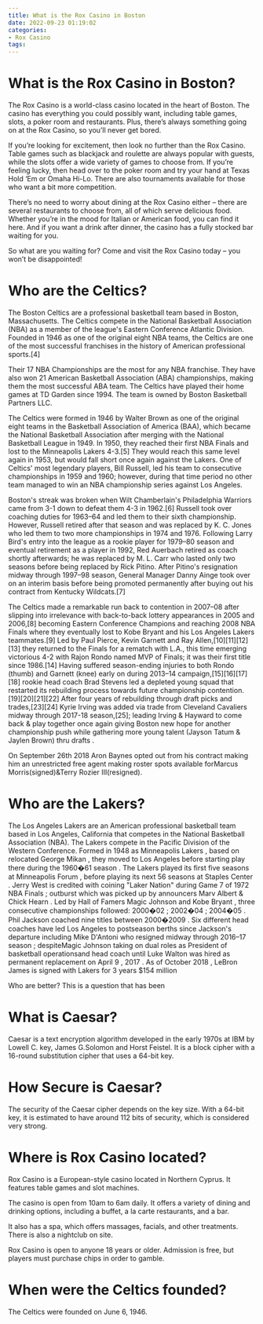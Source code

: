 ```yaml
---
title: What is the Rox Casino in Boston
date: 2022-09-23 01:19:02
categories:
- Rox Casino
tags:
---
```



#  What is the Rox Casino in Boston?

The Rox Casino is a world-class casino located in the heart of Boston. The casino has everything you could possibly want, including table games, slots, a poker room and restaurants. Plus, there’s always something going on at the Rox Casino, so you’ll never get bored.

If you’re looking for excitement, then look no further than the Rox Casino. Table games such as blackjack and roulette are always popular with guests, while the slots offer a wide variety of games to choose from. If you’re feeling lucky, then head over to the poker room and try your hand at Texas Hold ‘Em or Omaha Hi-Lo. There are also tournaments available for those who want a bit more competition.

There’s no need to worry about dining at the Rox Casino either – there are several restaurants to choose from, all of which serve delicious food. Whether you’re in the mood for Italian or American food, you can find it here. And if you want a drink after dinner, the casino has a fully stocked bar waiting for you.

So what are you waiting for? Come and visit the Rox Casino today – you won’t be disappointed!

#  Who are the Celtics?

The Boston Celtics are a professional basketball team based in Boston, Massachusetts. The Celtics compete in the National Basketball Association (NBA) as a member of the league's Eastern Conference Atlantic Division. Founded in 1946 as one of the original eight NBA teams, the Celtics are one of the most successful franchises in the history of American professional sports.[4]

Their 17 NBA Championships are the most for any NBA franchise. They have also won 21 American Basketball Association (ABA) championships, making them the most successful ABA team. The Celtics have played their home games at TD Garden since 1994. The team is owned by Boston Basketball Partners LLC.

The Celtics were formed in 1946 by Walter Brown as one of the original eight teams in the Basketball Association of America (BAA), which became the National Basketball Association after merging with the National Basketball League in 1949. In 1950, they reached their first NBA Finals and lost to the Minneapolis Lakers 4-3.[5] They would reach this same level again in 1953, but would fall short once again against the Lakers. One of Celtics' most legendary players, Bill Russell, led his team to consecutive championships in 1959 and 1960; however, during that time period no other team managed to win an NBA championship series against Los Angeles.

Boston's streak was broken when Wilt Chamberlain's Philadelphia Warriors came from 3-1 down to defeat them 4-3 in 1962.[6] Russell took over coaching duties for 1963–64 and led them to their sixth championship. However, Russell retired after that season and was replaced by K. C. Jones who led them to two more championships in 1974 and 1976. Following Larry Bird's entry into the league as a rookie player for 1979–80 season and eventual retirement as a player in 1992, Red Auerbach retired as coach shortly afterwards; he was replaced by M. L. Carr who lasted only two seasons before being replaced by Rick Pitino. After Pitino's resignation midway through 1997–98 season, General Manager Danny Ainge took over on an interim basis before being promoted permanently after buying out his contract from Kentucky Wildcats.[7]

The Celtics made a remarkable run back to contention in 2007–08 after slipping into irrelevance with back-to-back lottery appearances in 2005 and 2006,[8] becoming Eastern Conference Champions and reaching 2008 NBA Finals where they eventually lost to Kobe Bryant and his Los Angeles Lakers teammates.[9] Led by Paul Pierce, Kevin Garnett and Ray Allen,[10][11][12][13] they returned to the Finals for a rematch with L.A., this time emerging victorious 4-2 with Rajon Rondo named MVP of Finals; it was their first title since 1986.[14] Having suffered season-ending injuries to both Rondo (thumb) and Garnett (knee) early on during 2013–14 campaign,[15][16][17][18] rookie head coach Brad Stevens led a depleted young squad that restarted its rebuilding process towards future championship contention.[19][20][21][22] After four years of rebuilding through draft picks and trades,[23][24] Kyrie Irving was added via trade from Cleveland Cavaliers midway through 2017-18 season,[25]; leading Irving & Hayward to come back & play together once again giving Boston new hope for another championship push while gathering more young talent (Jayson Tatum & Jaylen Brown) thru drafts . 

On September 26th 2018 Aron Baynes opted out from his contract making him an unrestricted free agent 
making roster spots available forMarcus Morris(signed)&Terry Rozier III(resigned). 

# Who are the Lakers?
The Los Angeles Lakers are an American professional basketball team based in Los Angeles, California that competes in the National Basketball Association (NBA). The Lakers compete in the Pacific Division of the Western Conference. Formed in 1948 as Minneapolis Lakers , based on relocated George Mikan , they moved to Los Angeles before starting play there during the 1960�61 season . The Lakers played its first five seasons at Minneapolis Forum , before playing its next 56 seasons at Staples Center . Jerry West is credited with coining "Laker Nation" during Game 7 of 1972 NBA Finals ; outburst which was picked up by announcers Marv Albert & Chick Hearn .  Led by Hall of Famers Magic Johnson and Kobe Bryant , three consecutive championships followed: 2000�02 ; 2002�04 ; 2004�05 . Phil Jackson coached nine titles between 2000�2009 . Six different head coaches have led Los Angeles to postseason berths since Jackson's departure including Mike D'Antoni who resigned midway through 2016–17 season ; despiteMagic Johnson taking on dual roles as President of basketball operationsand head coach until Luke Walton was hired as permanent replacement on April 9 , 2017 . As of October 2018 , LeBron James is signed with Lakers for 3 years $154 million 


Who are better? This is a question that has been

#  What is Caesar?

Caesar is a text encryption algorithm developed in the early 1970s at IBM by Lowell C. key, James G.Solomon and Horst Feistel. It is a block cipher with a 16-round substitution cipher that uses a 64-bit key.

# How Secure is Caesar?

The security of the Caesar cipher depends on the key size. With a 64-bit key, it is estimated to have around 112 bits of security, which is considered very strong.

#  Where is Rox Casino located?

Rox Casino is a European-style casino located in Northern Cyprus. It features table games and slot machines.

The casino is open from 10am to 6am daily. It offers a variety of dining and drinking options, including a buffet, a la carte restaurants, and a bar.

It also has a spa, which offers massages, facials, and other treatments. There is also a nightclub on site.

Rox Casino is open to anyone 18 years or older. Admission is free, but players must purchase chips in order to gamble.

#  When were the Celtics founded?

The Celtics were founded on June 6, 1946.